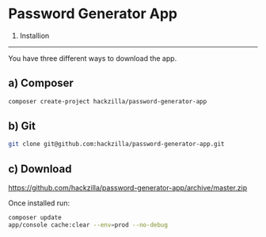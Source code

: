 Password Generator App
======================

1) Installion
-------------

You have three different ways to download the app.

a) Composer
-----------

```bash
composer create-project hackzilla/password-generator-app
```

b) Git
------

```bash
git clone git@github.com:hackzilla/password-generator-app.git
```

c) Download
-----------

https://github.com/hackzilla/password-generator-app/archive/master.zip


Once installed run:

```bash
composer update
app/console cache:clear --env=prod --no-debug
```
